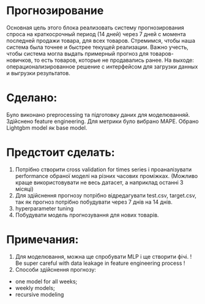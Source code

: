 # Прогнозирование    
Основная цель этого блока реализовать систему прогнозирования спроса на краткосрочный период (14 дней) через 7 дней с момента последней продажи товара, для всех товаров. Стремимся, чтобы наша система была точнее и быстрее текущей реализации. Важно учесть, чтобы система могла выдать примерный прогноз для товаров-новичков, то есть товаров, которые не продавались ранее. 
На выходе: операционализированное решение с интерфейсом для загрузки данных и выгрузки результатов. 
# Сделано:  
Було виконано preprocessing та підготовку даних для моделюванняй. Здійснено feature engineering. Для метрики було вибрано MAPE. Обрано Lightgbm model як base model.

# Предстоит сделать:  
1) Потрібно створити cross validation for times series і проаналізувати performance обраної моделі на різних часових проміжках. (Можливо краще використовувати не весь датасет, а наприклад останні 3 місяці)
2) Для здійснення прогнозу потрібно відредагувати test.csv, target.csv, так як прогноз потрібно побудувати через 7 днів на 14 днів.
3) hyperparameter tuning
4) Побудувати модель прогнозування для нових товарів.

# Примечания: 
1) Для моделювання, можна ще спробувати MLP і ще створити фічі. ! Be super careful with data leakage in feature engineering process !
2) Способи здійснення прогнозу:
- one model for all weeks;
- weekly models;
- recursive modeling
